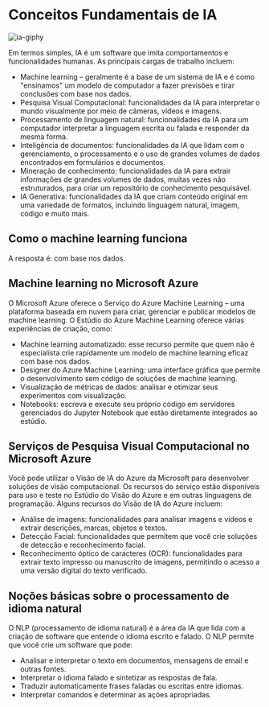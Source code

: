 # Conceitos Fundamentais de IA

![ia-giphy](https://media.giphy.com/media/v1.Y2lkPTc5MGI3NjExYzd2Y3VtNWo4ZnFyNmt1azZhZm04ZGpma290bHJpcDNkOGQ1Mm1tbiZlcD12MV9pbnRlcm5hbF9naWZfYnlfaWQmY3Q9Zw/aPLpgeNGvKpyrSaPmX/giphy.gif)

Em termos simples, IA é um software que imita comportamentos e funcionalidades humanas. As principais cargas de trabalho incluem:

- Machine learning – geralmente é a base de um sistema de IA e é como "ensinamos" um modelo de computador a fazer previsões e tirar conclusões com base nos dados.
- Pesquisa Visual Computacional: funcionalidades da IA para interpretar o mundo visualmente por meio de câmeras, vídeos e imagens.
- Processamento de linguagem natural: funcionalidades da IA para um computador interpretar a linguagem escrita ou falada e responder da mesma forma.
- Inteligência de documentos: funcionalidades da IA que lidam com o gerenciamento, o processamento e o uso de grandes volumes de dados encontrados em formulários e documentos.
- Mineração de conhecimento: funcionalidades da IA para extrair informações de grandes volumes de dados, muitas vezes não estruturados, para criar um repositório de conhecimento pesquisável.
- IA Generativa: funcionalidades da IA que criam conteúdo original em uma variedade de formatos, incluindo linguagem natural, imagem, código e muito mais.
  
## Como o machine learning funciona

A resposta é: com base nos dados.

## Machine learning no Microsoft Azure

O Microsoft Azure oferece o Serviço do Azure Machine Learning – uma plataforma baseada em nuvem para criar, gerenciar e publicar modelos de machine learning. O Estúdio do Azure Machine Learning oferece várias experiências de criação, como:

- Machine learning automatizado: esse recurso permite que quem não é especialista crie rapidamente um modelo de machine learning eficaz com base nos dados.
- Designer do Azure Machine Learning: uma interface gráfica que permite o desenvolvimento sem código de soluções de machine learning.
- Visualização de métricas de dados: analisar e otimizar seus experimentos com visualização.
- Notebooks: escreva e execute seu próprio código em servidores gerenciados do Jupyter Notebook que estão diretamente integrados ao estúdio.
  
## Serviços de Pesquisa Visual Computacional no Microsoft Azure

Você pode utilizar o Visão de IA do Azure da Microsoft para desenvolver soluções de visão computacional. Os recursos do serviço estão disponíveis para uso e teste no Estúdio do Visão do Azure e em outras linguagens de programação. Alguns recursos do Visão de IA do Azure incluem:

- Análise de imagens: funcionalidades para analisar imagens e vídeos e extrair descrições, marcas, objetos e textos.
- Detecção Facial: funcionalidades que permitem que você crie soluções de detecção e reconhecimento facial.
- Reconhecimento óptico de caracteres (OCR): funcionalidades para extrair texto impresso ou manuscrito de imagens, permitindo o acesso a uma versão digital do texto verificado.

## Noções básicas sobre o processamento de idioma natural

O NLP (processamento de idioma natural) é a área da IA que lida com a criação de software que entende o idioma escrito e falado.
O NLP permite que você crie um software que pode:

- Analisar e interpretar o texto em documentos, mensagens de email e outras fontes.
- Interpretar o idioma falado e sintetizar as respostas de fala.
- Traduzir automaticamente frases faladas ou escritas entre idiomas.
- Interpretar comandos e determinar as ações apropriadas.
  
